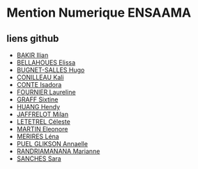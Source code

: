 # Mention Numerique ENSAAMA

## liens github

* [BAKIR Ilian](https://ilianxx.github.io/vr/)
* [BELLAHOUES Elissa](https://elibellah.github.io/VR/)
* [BUGNET-SALLES Hugo](https://hugobugnet.github.io/VR/)
* [CONILLEAU Kali](https://kali-cogi.github.io/VR/)
* [CONTE Isadora](https://isadoraconte.github.io/VR/)
* [FOURNIER Laureline](https://laureline5.github.io/VR/)
* [GRAFF Sixtine](https://sixtinegf.github.io/VR/)
* [HUANG Hendy](https://huanghendy.github.io/VR/)
* [JAFFRELOT Milan](https://milanjaf.github.io/VR/)
* [LETETREL Céleste]()
* [MARTIN Eleonore]()
* [MERIRES Léna](https://lenamerires.github.io/VR/)
* [PUEL GLIKSON Annaelle](https://annaespace.github.io/VR/)
* [RANDRIAMANANA Marianne](https://marianner13.github.io/VR/)
* [SANCHES Sara](https://saraschs.github.io/VR/)
	